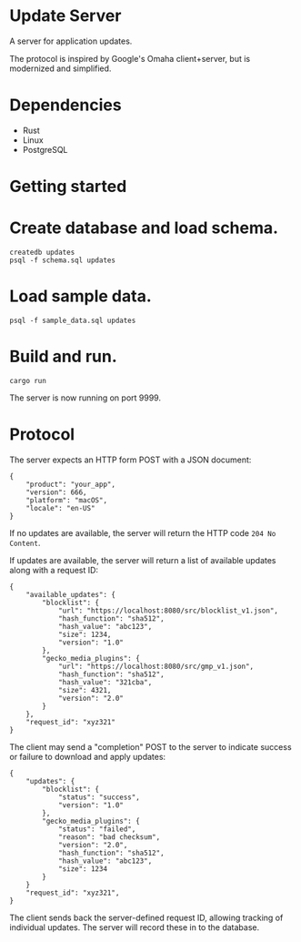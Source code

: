 Update Server
=============

A server for application updates.

The protocol is inspired by Google's Omaha client+server,
but is modernized and simplified.

Dependencies
============

* Rust
* Linux
* PostgreSQL

Getting started
===============

# Create database and load schema.
```
createdb updates
psql -f schema.sql updates
```

# Load sample data.
`psql -f sample_data.sql updates`

# Build and run.
`cargo run`

The server is now running on port 9999.

Protocol
========

The server expects an HTTP form POST with a JSON document:

```
{
    "product": "your_app",
    "version": 666,
    "platform": "macOS",
    "locale": "en-US"
}
```

If no updates are available, the server will return the
HTTP code `204 No Content`.

If updates are available, the server will return a list
of available updates along with a request ID:

```
{
    "available_updates": {
        "blocklist": {
            "url": "https://localhost:8080/src/blocklist_v1.json",
            "hash_function": "sha512",
            "hash_value": "abc123",
            "size": 1234,
            "version": "1.0"
        },
        "gecko_media_plugins": {
            "url": "https://localhost:8080/src/gmp_v1.json",
            "hash_function": "sha512",
            "hash_value": "321cba",
            "size": 4321,
            "version": "2.0"
        }
    },
    "request_id": "xyz321"
}
```

The client may send a "completion" POST to the server to
indicate success or failure to download and apply updates:

```
{
    "updates": {
        "blocklist": {
            "status": "success",
            "version": "1.0"
        },
        "gecko_media_plugins": {
            "status": "failed",
            "reason": "bad checksum",
            "version": "2.0",
            "hash_function": "sha512",
            "hash_value": "abc123",
            "size": 1234
        }
    }
    "request_id": "xyz321",
}
```

The client sends back the server-defined request ID, allowing tracking
of individual updates. The server will record these in to the database.

